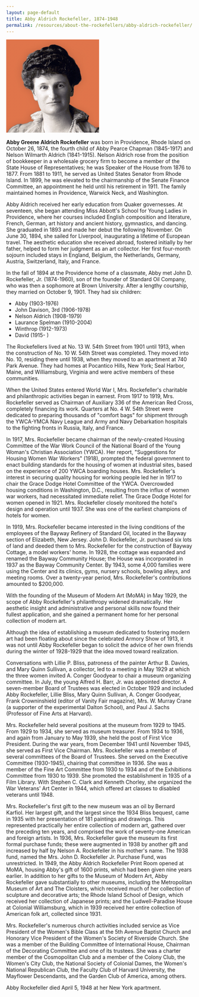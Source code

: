 ```yaml
---
layout: page-default
title: Abby Aldrich Rockefeller, 1874-1948
permalink: /resources/about-the-rockefellers/abby-aldrich-rockefeller/
---
```


<div class="bio-page-image"><img alt="Abby Aldrich Rockefeller" src="/assets/img/04_abbyaldrichrockefeller.png"/></div>

**Abby Greene Aldrich Rockefeller** was born in Providence, Rhode Island on October 26, 1874, the fourth child of Abby Pearce Chapman (1845-1917) and Nelson Wilmarth Aldrich (1841-1915). Nelson Aldrich rose from the position of bookkeeper in a wholesale grocery firm to become a member of the State House of Representatives; he was Speaker of the House from 1876 to 1877\. From 1881 to 1911, he served as United States Senator from Rhode Island. In 1899, he was elevated to the chairmanship of the Senate Finance Committee, an appointment he held until his retirement in 1911\. The family maintained homes in Providence, Warwick Neck, and Washington.  

Abby Aldrich received her early education from Quaker governesses. At seventeen, she began attending Miss Abbott's School for Young Ladies in Providence, where her courses included English composition and literature, French, German, art history and ancient history, gymnastics, and dancing. She graduated in 1893 and made her debut the following November. On June 30, 1894, she sailed for Liverpool, inaugurating a lifetime of European travel. The aesthetic education she received abroad, fostered initially by her father, helped to form her judgment as an art collector. Her first four-month sojourn included stays in England, Belgium, the Netherlands, Germany, Austria, Switzerland, Italy, and France.  

In the fall of 1894 at the Providence home of a classmate, Abby met John D. Rockefeller, Jr. (1874-1960), son of the founder of Standard Oil Company, who was then a sophomore at Brown University. After a lengthy courtship, they married on October 9, 1901\. They had six children:

*   Abby (1903-1976)
*   John Davison, 3rd (1906-1978)
*   Nelson Aldrich (1908-1979)
*   Laurance Spelman (1910-2004)
*   Winthrop (1912-1973)
*   David (1915- )

The Rockefellers lived at No. 13 W. 54th Street from 1901 until 1913, when the construction of No. 10 W. 54th Street was completed. They moved into No. 10, residing there until 1938, when they moved to an apartment at 740 Park Avenue. They had homes at Pocantico Hills, New York; Seal Harbor, Maine, and Williamsburg, Virginia and were active members of these communities.  

When the United States entered World War I, Mrs. Rockefeller's charitable and philanthropic activities began in earnest. From 1917 to 1919, Mrs. Rockefeller served as Chairman of Auxiliary 336 of the American Red Cross, completely financing its work. Quarters at No. 4 W. 54th Street were dedicated to preparing thousands of "comfort bags" for shipment through the YWCA-YMCA Navy League and Army and Navy Debarkation hospitals to the fighting fronts in Russia, Italy, and France.  

In 1917, Mrs. Rockefeller became chairman of the newly-created Housing Committee of the War Work Council of the National Board of the Young Woman's Christian Association (YWCA). Her report, "Suggestions for Housing Women War Workers" (1918), prompted the federal government to enact building standards for the housing of women at industrial sites, based on the experience of 200 YWCA boarding houses. Mrs. Rockefeller's interest in securing quality housing for working people led her in 1917 to chair the Grace Dodge Hotel Committee of the YWCA. Overcrowded housing conditions in Washington, D.C., resulting from the influx of women war workers, had necessitated immediate relief. The Grace Dodge Hotel for women opened in 1921\. Mrs. Rockefeller closely monitored the hotel's design and operation until 1937\. She was one of the earliest champions of hotels for women.  

In 1919, Mrs. Rockefeller became interested in the living conditions of the employees of the Bayway Refinery of Standard Oil, located in the Bayway section of Elizabeth, New Jersey. John D. Rockefeller, Jr. purchased six lots of land and deeded them to Mrs. Rockefeller for the construction of Bayway Cottage, a model workers' home. In 1928, the cottage was expanded and renamed the Bayway Community House; the House was incorporated in 1937 as the Bayway Community Center. By 1943, some 4,000 families were using the Center and its clinics, gyms, nursery schools, bowling alleys, and meeting rooms. Over a twenty-year period, Mrs. Rockefeller's contributions amounted to $200,000\.  

With the founding of the Museum of Modern Art (MoMA) in May 1929, the scope of Abby Rockefeller's philanthropy widened dramatically. Her aesthetic insight and administrative and personal skills now found their fullest application, and she gained a permanent home for her personal collection of modern art.  

Although the idea of establishing a museum dedicated to fostering modern art had been floating about since the celebrated Armory Show of 1913, it was not until Abby Rockefeller began to solicit the advice of her own friends during the winter of 1928-1929 that the idea moved toward realization.  

Conversations with Lillie P. Bliss, patroness of the painter Arthur B. Davies, and Mary Quinn Sullivan, a collector, led to a meeting in May 1929 at which the three women invited A. Conger Goodyear to chair a museum organizing committee. In July, the young Alfred H. Barr, Jr. was appointed director. A seven-member Board of Trustees was elected in October 1929 and included Abby Rockefeller, Lillie Bliss, Mary Quinn Sullivan, A. Conger Goodyear, Frank Crowninshield (editor of Vanity Fair magazine), Mrs. W. Murray Crane (a supporter of the experimental Dalton School), and Paul J. Sachs (Professor of Fine Arts at Harvard).  

Mrs. Rockefeller held several positions at the museum from 1929 to 1945\. From 1929 to 1934, she served as museum treasurer. From 1934 to 1936, and again from January to May 1939, she held the post of First Vice President. During the war years, from December 1941 until November 1945, she served as First Vice Chairman. Mrs. Rockefeller was a member of several committees of the Board of Trustees. She served on the Executive Committee (1930-1945), chairing that committee in 1936\. She was a member of the Fine Art Committee from 1930 to 1934 and of the Exhibitions Committee from 1930 to 1939\. She promoted the establishment in 1935 of a Film Library. With Stephen C. Clark and Kenneth Chorley, she organized the War Veterans' Art Center in 1944, which offered art classes to disabled veterans until 1948\.  

Mrs. Rockefeller's first gift to the new museum was an oil by Bernard Karfiol. Her largest gift, and the largest since the 1934 Bliss bequest, came in 1935 with her presentation of 181 paintings and drawings. This represented practically her entire collection of modern art, gathered over the preceding ten years, and comprised the work of seventy-one American and foreign artists. In 1936, Mrs. Rockefeller gave the museum its first formal purchase funds; these were augmented in 1938 by another gift and increased by half by Nelson A. Rockefeller in his mother's name. The 1938 fund, named the Mrs. John D. Rockefeller Jr. Purchase Fund, was unrestricted. In 1949, the Abby Aldrich Rockefeller Print Room opened at MoMA, housing Abby's gift of 1600 prints, which had been given nine years earlier. In addition to her gifts to the Museum of Modern Art, Abby Rockefeller gave substantially to other museums, including the Metropolitan Museum of Art and The Cloisters, which received much of her collection of sculpture and decorative arts; the Rhode Island School of Design, which received her collection of Japanese prints; and the Ludwell-Paradise House at Colonial Williamsburg, which in 1939 received her entire collection of American folk art, collected since 1931\.  

Mrs. Rockefeller's numerous church activities included service as Vice President of the Women's Bible Class at the 5th Avenue Baptist Church and Honorary Vice President of the Women's Society of Riverside Church. She was a member of the Building Committee of International House, Chairman of the Decorating Committee and one of its trustees. She was a charter member of the Cosmopolitan Club and a member of the Colony Club, the Women's City Club, the National Society of Colonial Dames, the Women's National Republican Club, the Faculty Club of Harvard University, the Mayflower Descendants, and the Garden Club of America, among others.  

Abby Rockefeller died April 5, 1948 at her New York apartment.
